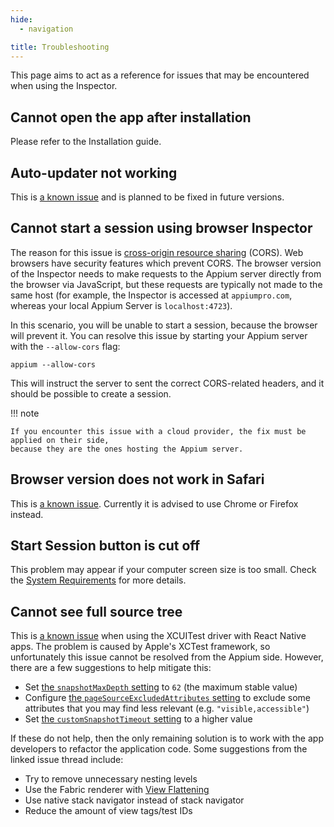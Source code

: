 ```yaml
---
hide:
  - navigation

title: Troubleshooting
---
```


This page aims to act as a reference for issues that may be encountered when using the Inspector.

## Cannot open the app after installation

Please refer to the Installation guide.

## Auto-updater not working

This is [a known issue](https://github.com/appium/appium-inspector/issues/733) and is planned to be
fixed in future versions.

## Cannot start a session using browser Inspector

The reason for this issue is [cross-origin resource sharing](https://developer.mozilla.org/en-US/docs/Web/HTTP/CORS)
(CORS). Web browsers have security features which prevent CORS. The browser version of the Inspector
needs to make requests to the Appium server directly from the browser via JavaScript, but these
requests are typically not made to the same host (for example, the Inspector is accessed at
`appiumpro.com`, whereas your local Appium Server is `localhost:4723`).

In this scenario, you will be unable to start a session, because the browser will prevent it. You
can resolve this issue by starting your Appium server with the `--allow-cors` flag:

```
appium --allow-cors
```

This will instruct the server to sent the correct CORS-related headers, and it should be possible to
create a session.

!!! note

    If you encounter this issue with a cloud provider, the fix must be applied on their side,
    because they are the ones hosting the Appium server.

## Browser version does not work in Safari

This is [a known issue](https://github.com/appium/appium-inspector/issues/103). Currently it is
advised to use Chrome or Firefox instead.

## Start Session button is cut off

This problem may appear if your computer screen size is too small. Check the
[System Requirements](./quickstart/requirements.md) for more details.

## Cannot see full source tree

This is [a known issue](https://github.com/appium/appium/issues/14825) when using the XCUITest
driver with React Native apps. The problem is caused by Apple's XCTest framework, so unfortunately
this issue cannot be resolved from the Appium side. However, there are a few suggestions to help
mitigate this:

* Set [the `snapshotMaxDepth` setting](https://appium.github.io/appium-xcuitest-driver/latest/settings/)
  to `62` (the maximum stable value)
* Configure [the `pageSourceExcludedAttributes` setting](https://appium.github.io/appium-xcuitest-driver/latest/settings/)
  to exclude some attributes that you may find less relevant (e.g. `"visible,accessible"`)
* Set [the `customSnapshotTimeout` setting](https://appium.github.io/appium-xcuitest-driver/latest/settings/)
  to a higher value

If these do not help, then the only remaining solution is to work with the app developers to
refactor the application code. Some suggestions from the linked issue thread include:

* Try to remove unnecessary nesting levels
* Use the Fabric renderer with [View Flattening](https://reactnative.dev/architecture/view-flattening)
* Use native stack navigator instead of stack navigator
* Reduce the amount of view tags/test IDs
